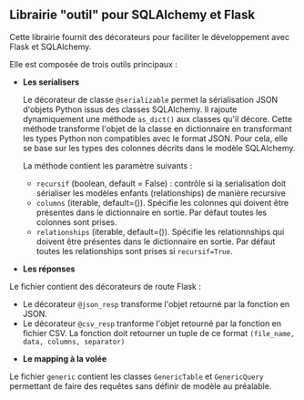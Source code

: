 ## Librairie "outil" pour SQLAlchemy et Flask

Cette librairie fournit des décorateurs pour faciliter le développement avec Flask et SQLAlchemy.

Elle est composée de trois outils principaux :

- **Les serialisers**

  Le décorateur de classe `@serializable` permet la sérialisation JSON d'objets Python issus des classes SQLAlchemy. Il rajoute dynamiquement une méthode `as_dict()` aux classes qu'il décore. Cette méthode transforme l'objet de la classe en dictionnaire en transformant les types Python non compatibles avec le format JSON. Pour cela, elle se base sur les types des colonnes décrits dans le modèle SQLAlchemy.
  
  La méthode contient les paramètre suivants :

  - `recursif` (boolean, default = False) : contrôle si la serialisation doit sérialiser les modèles enfants (relationships) de manière recursive
  - `columns` (iterable, default=()). Spécifie les colonnes qui doivent être présentes dans le dictionnaire en sortie. Par défaut toutes les colonnes sont prises.
  - `relationships` (iterable, default=()). Spécifie les relationnships qui doivent être présentes dans le dictionnaire en sortie. Par défaut toutes les relationships sont prises si `recursif=True`.

* **Les réponses**

Le fichier contient des décorateurs de route Flask :

- Le décorateur `@json_resp` transforme l'objet retourné par la fonction en JSON.
- Le décorateur `@csv_resp` tranforme l'objet retourné par la fonction en fichier CSV. La fonction doit retourner un tuple de ce format `(file_name, data, columns, separator)`

* **Le mapping à la volée**

Le fichier `generic` contient les classes `GenericTable` et `GenericQuery` permettant de faire des requêtes sans définir de modèle au préalable.
